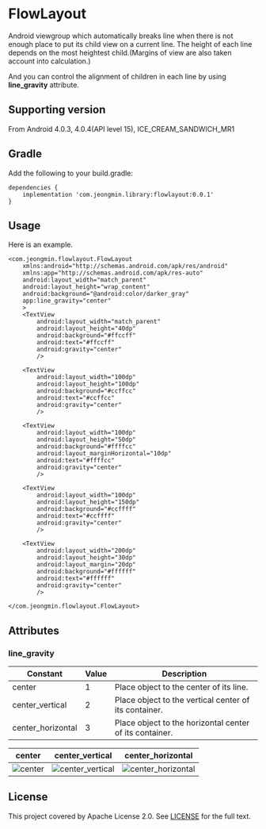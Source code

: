 # FlowLayout
Android viewgroup which automatically breaks line when there is not enough place to put its child view on a current line. The height of each line depends on the most heightest child.(Margins of view are also taken account into calculation.) 

And you can control the alignment of children in each line by using **line_gravity** attribute. 

## Supporting version
From Android 4.0.3, 4.0.4(API level 15), ICE_CREAM_SANDWICH_MR1

## Gradle
Add the following to your build.gradle:

```
dependencies {
    implementation 'com.jeongmin.library:flowlayout:0.0.1'
}
```

## Usage
Here is an example.

```
<com.jeongmin.flowlayout.FlowLayout
    xmlns:android="http://schemas.android.com/apk/res/android"
    xmlns:app="http://schemas.android.com/apk/res-auto"
    android:layout_width="match_parent"
    android:layout_height="wrap_content"
    android:background="@android:color/darker_gray"
    app:line_gravity="center"
    >
    <TextView
        android:layout_width="match_parent"
        android:layout_height="40dp"
        android:background="#ffccff"
        android:text="#ffccff"
        android:gravity="center"
        />

    <TextView
        android:layout_width="100dp"
        android:layout_height="100dp"
        android:background="#ccffcc"
        android:text="#ccffcc"
        android:gravity="center"
        />

    <TextView
        android:layout_width="100dp"
        android:layout_height="50dp"
        android:background="#ffffcc"
        android:layout_marginHorizontal="10dp"
        android:text="#ffffcc"
        android:gravity="center"
        />

    <TextView
        android:layout_width="100dp"
        android:layout_height="150dp"
        android:background="#ccffff"
        android:text="#ccffff"
        android:gravity="center"
        />

    <TextView
        android:layout_width="200dp"
        android:layout_height="30dp"
        android:layout_margin="20dp"
        android:background="#ffffff"
        android:text="#ffffff"
        android:gravity="center"
        />

</com.jeongmin.flowlayout.FlowLayout>

```
## Attributes
### line_gravity

Constant          | Value | Description
-------------------|-------|-----------
center            | 1     | Place object to the center of its line.            
center_vertical   | 2 | Place object to the vertical center of its container.  
center_horizontal | 3 | Place object to the horizontal center of its container.

center | center_vertical | center_horizontal
---------------------|------------|----------
![center](http://anitoy.pe.kr/assets/img/floating_widget/ex_window_1.png) | ![center_vertical](http://anitoy.pe.kr/assets/img/floating_widget/ex_window_2.png) | ![center_horizontal](http://anitoy.pe.kr/assets/img/floating_widget/ex_window_3.png)


## License
This project covered by Apache License 2.0. See [LICENSE](LICENSE) for the full text.
